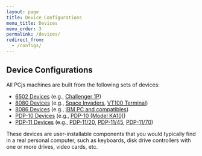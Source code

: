 ```yaml
---
layout: page
title: Device Configurations
menu_title: Devices
menu_order: 3
permalink: /devices/
redirect_from:
  - /configs/
---
```


Device Configurations
---

All PCjs machines are built from the following sets of devices:
 
* [6502 Devices](c1p/) (e.g., [Challenger 1P](c1p/machine/))
* [8080 Devices](pc8080/) (e.g., [Space Invaders](pc8080/machine/invaders/), [VT100 Terminal](pc8080/machine/vt100/))
* [8086 Devices](pcx86/) (e.g., [IBM PC and compatibles](pcx86/machine/))
* [PDP-10 Devices](pdp10/) (e.g., [PDP-10 (Model KA10)](pdp10/machine/ka10/))
* [PDP-11 Devices](pdp11/) (e.g., [PDP-11/20](pdp11/machine/1120/), [PDP-11/45](pdp11/machine/1145/), [PDP-11/70](pdp11/machine/1170/))

These devices are user-installable components that you would typically find in a real personal computer,
such as keyboards, disk drive controllers with one or more drives, video cards, etc.
